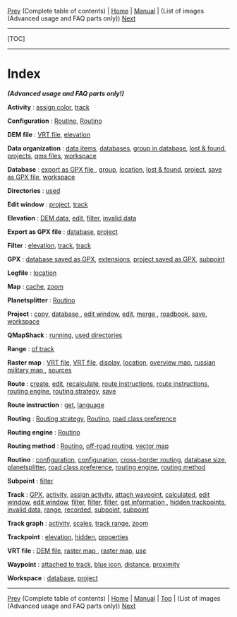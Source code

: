 [Prev](AxAdvToc) (Complete table of contents) | [Home](Home) | [Manual](DocMain) | (List of images (Advanced usage and FAQ parts only)) [Next](AxWikiImages)
- - -
[TOC]
- - -


# Index

 ___(Advanced usage and FAQ parts only!)___


**Activity**
:    [assign color](AdvTrkGeneral#markdown-header-assign-colors-to-track-activities "Assign colors to track activities"),
     [track](AdvTrkGeneral#markdown-header-assign-colors-to-track-activities "Assign colors to track activities")

**Configuration**
:    [Routino](DocFaqConfig#markdown-header-user-relevant-qmapshack-directories-windows-version "User-relevant QMapShack directories (Windows version)"),
     [Routino](DocFaqRouting#markdown-header-is-there-a-possibility-to-choose-the-preferred-road-class-when-routing "Is there a possibility to choose the preferred road class when routing?")

**DEM file**
:    [VRT file](DocFaqMaps#markdown-header-is-it-possible-to-use-several-vrt-files "Is it possible to use several VRT files?"),
     [elevation](AdvTrkElevation#markdown-header-handle-invalid-elevation-data "Handle invalid elevation data")

**Data organization**
:    [data items](AdvProjects#markdown-header-organization-of-qmapshack-data "Organization of QMapShack data"),
     [databases](AdvProjects#markdown-header-organization-of-qmapshack-data "Organization of QMapShack data"),
     [group in database](AdvProjects#markdown-header-organization-of-qmapshack-data "Organization of QMapShack data"),
     [lost & found](AdvProjects#markdown-header-organization-of-qmapshack-data "Organization of QMapShack data"),
     [projects](AdvProjects#markdown-header-organization-of-qmapshack-data "Organization of QMapShack data"),
     [qms files](AdvProjects#markdown-header-organization-of-qmapshack-data "Organization of QMapShack data"),
     [workspace](AdvProjects#markdown-header-organization-of-qmapshack-data "Organization of QMapShack data")

**Database**
:    [export as GPX file             ](AdvProjActions#markdown-header-export-database-to-gpx-file "Export database to GPX file"),
     [group](AdvProjects#markdown-header-organization-of-qmapshack-data "Organization of QMapShack data"),
     [location](DocFaqData#markdown-header-how-to-find-the-location-of-a-database-file-used-in-qmapshack "How to find the location of a database file used in QMapShack?"),
     [lost & found](AdvProjects#markdown-header-organization-of-qmapshack-data "Organization of QMapShack data"),
     [project](AdvProjects#markdown-header-organization-of-qmapshack-data "Organization of QMapShack data"),
     [save as GPX file](AdvProjActions#markdown-header-export-database-to-gpx-file "Export database to GPX file"),
     [workspace](DocFaqConfig#markdown-header-user-relevant-qmapshack-directories-windows-version "User-relevant QMapShack directories (Windows version)")

**Directories**
:    [used](DocFaqConfig#markdown-header-user-relevant-qmapshack-directories-windows-version "User-relevant QMapShack directories (Windows version)")

**Edit window**
:    [project](AdvTrkGeneral#markdown-header-attach-waypoints-to-a-track-to-get-additional-track-information "Attach waypoints to a track to get additional track information"),
     [track](AdvTrkGeneral#markdown-header-recorded-and-calculated-track-data "Recorded and calculated track data")

**Elevation**
:    [DEM data](AdvTrkElevation#markdown-header-handle-invalid-elevation-data "Handle invalid elevation data"),
     [edit](AdvTrkElevation#markdown-header-manually-edit-elevation-of-a-track-point "Manually edit elevation of a track point "),
     [filter](AdvTrkElevation#markdown-header-handle-invalid-elevation-data "Handle invalid elevation data"),
     [invalid data](AdvTrkElevation#markdown-header-handle-invalid-elevation-data "Handle invalid elevation data")

**Export as GPX file**
:    [database](AdvProjActions#markdown-header-export-database-to-gpx-file "Export database to GPX file"),
     [project](AdvProjActions#markdown-header-export-database-to-gpx-file "Export database to GPX file")

**Filter**
:    [elevation](AdvTrkElevation#markdown-header-handle-invalid-elevation-data "Handle invalid elevation data"),
     [track](AdvTrkGeneral#markdown-header-avoid-and-remove-invalid-data-in-a-track "Avoid and remove invalid data in a track"),
     [track](AdvTrkGeneral#markdown-header-recorded-and-calculated-track-data "Recorded and calculated track data")

**GPX**
:    [database saved as GPX](AdvProjActions#markdown-header-export-database-to-gpx-file "Export database to GPX file"),
     [extensions](DocFaqHandling#markdown-header-which-track-data-is-saved-in-gpx-files "Which track data is saved in GPX files?"),
     [project saved as GPX](AdvProjActions#markdown-header-save-project "Save project"),
     [subpoint](DocFaqHandling#markdown-header-which-track-data-is-saved-in-gpx-files "Which track data is saved in GPX files?")

**Logfile**
:    [location](DocFaqConfig#markdown-header-user-relevant-qmapshack-directories-windows-version "User-relevant QMapShack directories (Windows version)")

**Map**
:    [cache](DocFaqConfig#markdown-header-user-relevant-qmapshack-directories-windows-version "User-relevant QMapShack directories (Windows version)"),
     [zoom](DocFaqMaps#markdown-header-is-there-a-possibility-to-display-small-roadstracks-in-a-vector-map-without-zooming-in-too-much "Is there a possibility to display small roads/tracks in a vector map without zooming in too much?")

**Planetsplitter**
:    [Routino](DocFaqRouting#markdown-header-does-qmapshackroutino-support-cross-border-routing "Does QMapShack/Routino support cross-border routing?")

**Project**
:    [copy](AdvProjActions#markdown-header-copy-project "Copy project"),
     [database ](DocFaqData#markdown-header-how-to-find-database-to-which-a-project-belongs "How to find database to which a project belongs?"),
     [edit window](AdvTrkGeneral#markdown-header-attach-waypoints-to-a-track-to-get-additional-track-information "Attach waypoints to a track to get additional track information"),
     [edit](DocFaqData#markdown-header-how-to-edit-quickly-the-name-of-a-project "How to edit quickly the name of a project?"),
     [merge ](AdvProjActions#markdown-header-merge-projects "Merge projects"),
     [roadbook](AdvTrkGeneral#markdown-header-attach-waypoints-to-a-track-to-get-additional-track-information "Attach waypoints to a track to get additional track information"),
     [save](AdvProjActions#markdown-header-save-project "Save project"),
     [workspace](DocFaqData#markdown-header-why-does-qmapshack-use-a-separate-workspacedb-to-save-data "Why does QMapShack use a separate workspace.db to save data?")

**QMapShack**
:    [running](DocFaqConfig#markdown-header-can-i-run-several-qms-instances-at-the-same-time "Can I run several QMS instances at the same time?"),
     [used directories](DocFaqConfig#markdown-header-user-relevant-qmapshack-directories-windows-version "User-relevant QMapShack directories (Windows version)")

**Range**
:    [of track](AdvTrkGeneral#markdown-header-select-a-range-of-a-track "Select a range of a track")

**Raster map**
:    [VRT file](DocFaqMaps#markdown-header-how-to-find-the-location-of-a-raster-map "How to find the location of a raster map?"),
     [VRT file](DocFaqMaps#markdown-header-how-to-use-russian-military-and-similar-raster-maps-with-qmapshack "How to use Russian military and similar raster maps with QMapShack?"),
     [display](DocFaqMaps#markdown-header-why-is-a-raster-map-not-displayed "Why is a raster map not displayed?   "),
     [location](DocFaqMaps#markdown-header-how-to-find-the-location-of-a-raster-map "How to find the location of a raster map?"),
     [overview map](DocFaqMaps#markdown-header-why-is-a-raster-map-not-displayed "Why is a raster map not displayed?   "),
     [russian military map    ](DocFaqMaps#markdown-header-how-to-use-russian-military-and-similar-raster-maps-with-qmapshack "How to use Russian military and similar raster maps with QMapShack?"),
     [sources](DocFaqMaps#markdown-header-how-to-use-russian-military-and-similar-raster-maps-with-qmapshack "How to use Russian military and similar raster maps with QMapShack?")

**Route**
:    [create](AdvRoutes#markdown-header-create-a-route "Create a route"),
     [edit](AdvRoutes#markdown-header-edit-a-route "Edit a route"),
     [recalculate](AdvRoutes#markdown-header-edit-a-route "Edit a route"),
     [route instructions](AdvRoutes#markdown-header-get-route-instructions "Get route instructions"),
     [route instructions](DocFaqRouting#markdown-header-why-do-route-instructions-use-different-languages "Why do route instructions use different languages?"),
     [routing engine](AdvRoutes#markdown-header-create-a-route "Create a route"),
     [routing strategy](AdvRoutes#markdown-header-create-a-route "Create a route"),
     [save](AdvRoutes#markdown-header-save-route-in-gpx-file "Save route in GPX file")

**Route instruction**
:    [get](AdvRoutes#markdown-header-get-route-instructions "Get route instructions"),
     [language](DocFaqRouting#markdown-header-why-do-route-instructions-use-different-languages "Why do route instructions use different languages?")

**Routing**
:    [Routing strategy](AdvRoutes#markdown-header-create-a-route "Create a route"),
     [Routino](DocFaqRouting#markdown-header-is-there-a-possibility-to-choose-the-preferred-road-class-when-routing "Is there a possibility to choose the preferred road class when routing?"),
     [road class preference](DocFaqRouting#markdown-header-is-there-a-possibility-to-choose-the-preferred-road-class-when-routing "Is there a possibility to choose the preferred road class when routing?")

**Routing engine**
:    [Routino](AdvRoutes#markdown-header-create-a-route "Create a route")

**Routing method**
:    [Routino](AdvRoutes#markdown-header-description-of-routing-methods-in-qmapshack "Description of routing methods in QMapShack"),
     [off-road routing](AdvRoutes#markdown-header-description-of-routing-methods-in-qmapshack "Description of routing methods in QMapShack"),
     [vector map            ](AdvRoutes#markdown-header-description-of-routing-methods-in-qmapshack "Description of routing methods in QMapShack")

**Routino**
:    [configuration](DocFaqConfig#markdown-header-user-relevant-qmapshack-directories-windows-version "User-relevant QMapShack directories (Windows version)"),
     [configuration](DocFaqRouting#markdown-header-is-there-a-possibility-to-choose-the-preferred-road-class-when-routing "Is there a possibility to choose the preferred road class when routing?"),
     [cross-border routing](DocFaqRouting#markdown-header-does-qmapshackroutino-support-cross-border-routing "Does QMapShack/Routino support cross-border routing?"),
     [database size](DocFaqRouting#markdown-header-what-is-the-maximum-routino-databases-file-size-that-can-be-handled-by-the-qmapshack-windows-version "What is the maximum Routino databases file size that can be handled by the QMapShack Windows version?"),
     [planetsplitter](DocFaqRouting#markdown-header-does-qmapshackroutino-support-cross-border-routing "Does QMapShack/Routino support cross-border routing?"),
     [road class preference](DocFaqRouting#markdown-header-is-there-a-possibility-to-choose-the-preferred-road-class-when-routing "Is there a possibility to choose the preferred road class when routing?"),
     [routing engine](AdvRoutes#markdown-header-create-a-route "Create a route"),
     [routing method](AdvRoutes#markdown-header-description-of-routing-methods-in-qmapshack "Description of routing methods in QMapShack")

**Subpoint**
:    [filter](AdvTrkGeneral#markdown-header-convert-track-subpoints-to-points "Convert track subpoints to points")

**Track**
:    [GPX](DocFaqHandling#markdown-header-which-track-data-is-saved-in-gpx-files "Which track data is saved in GPX files?"),
     [activity](AdvTrkGeneral#markdown-header-assign-colors-to-track-activities "Assign colors to track activities"),
     [assign activity](AdvTrkGeneral#markdown-header-select-a-range-of-a-track "Select a range of a track"),
     [attach waypoint](AdvTrkGeneral#markdown-header-attach-waypoints-to-a-track-to-get-additional-track-information "Attach waypoints to a track to get additional track information"),
     [calculated](AdvTrkGeneral#markdown-header-recorded-and-calculated-track-data "Recorded and calculated track data"),
     [edit window](AdvTrkGeneral#markdown-header-recorded-and-calculated-track-data "Recorded and calculated track data"),
     [edit window](AdvTrkGeneral#markdown-header-select-a-range-of-a-track "Select a range of a track"),
     [filter](AdvTrkGeneral#markdown-header-avoid-and-remove-invalid-data-in-a-track "Avoid and remove invalid data in a track"),
     [filter](AdvTrkGeneral#markdown-header-recorded-and-calculated-track-data "Recorded and calculated track data"),
     [filter](AdvTrkGeneral#markdown-header-track-filters "Track filters"),
     [get information                ](AdvTrkGeneral#markdown-header-get-track-information "Get track information"),
     [hidden trackpoints](AdvTrkGeneral#markdown-header-select-a-range-of-a-track "Select a range of a track"),
     [invalid data](AdvTrkGeneral#markdown-header-avoid-and-remove-invalid-data-in-a-track "Avoid and remove invalid data in a track"),
     [range](AdvTrkGeneral#markdown-header-select-a-range-of-a-track "Select a range of a track"),
     [recorded](AdvTrkGeneral#markdown-header-recorded-and-calculated-track-data "Recorded and calculated track data"),
     [subpoint](AdvTrkGeneral#markdown-header-convert-track-subpoints-to-points "Convert track subpoints to points"),
     [subpoint](DocFaqHandling#markdown-header-which-track-data-is-saved-in-gpx-files "Which track data is saved in GPX files?")

**Track graph**
:    [activity](AdvTrkGeneral#markdown-header-assign-colors-to-track-activities "Assign colors to track activities"),
     [scales](AdvTrkGraphs#markdown-header-select-a-scale-range-for-track-data-display "Select a scale range for track data display"),
     [track range](AdvTrkGeneral#markdown-header-select-a-range-of-a-track "Select a range of a track"),
     [zoom](AdvTrkGraphs#markdown-header-zoom-track-graphs "Zoom track graphs")

**Trackpoint**
:    [elevation](AdvTrkElevation#markdown-header-manually-edit-elevation-of-a-track-point "Manually edit elevation of a track point "),
     [hidden](AdvTrkGeneral#markdown-header-select-a-range-of-a-track "Select a range of a track"),
     [properties](AdvTrkGeneral#markdown-header-recorded-and-calculated-track-data "Recorded and calculated track data")

**VRT file**
:    [DEM file](DocFaqMaps#markdown-header-is-it-possible-to-use-several-vrt-files "Is it possible to use several VRT files?"),
     [raster map    ](DocFaqMaps#markdown-header-how-to-find-the-location-of-a-raster-map "How to find the location of a raster map?"),
     [raster map](DocFaqMaps#markdown-header-how-to-use-russian-military-and-similar-raster-maps-with-qmapshack "How to use Russian military and similar raster maps with QMapShack?"),
     [use](DocFaqMaps#markdown-header-is-it-possible-to-use-several-vrt-files "Is it possible to use several VRT files?")

**Waypoint**
:    [attached to track](AdvTrkGeneral#markdown-header-attach-waypoints-to-a-track-to-get-additional-track-information "Attach waypoints to a track to get additional track information"),
     [blue icon](DocFaqMaps#markdown-header-why-are-waypoints-shown-with-a-blue-dot-icon "Why are waypoints shown with a blue dot icon?"),
     [distance](DocFaqHandling#markdown-header-how-to-find-distance-between-waypoints "How to find distance between waypoints"),
     [proximity](DocFaqHandling#markdown-header-how-to-find-distance-between-waypoints "How to find distance between waypoints")

**Workspace**
:    [database](DocFaqConfig#markdown-header-user-relevant-qmapshack-directories-windows-version "User-relevant QMapShack directories (Windows version)"),
     [project](DocFaqData#markdown-header-why-does-qmapshack-use-a-separate-workspacedb-to-save-data "Why does QMapShack use a separate workspace.db to save data?")

- - -
[Prev](AxAdvToc) (Complete table of contents) | [Home](Home) | [Manual](DocMain) | [Top](#) | (List of images (Advanced usage and FAQ parts only)) [Next](AxWikiImages)

